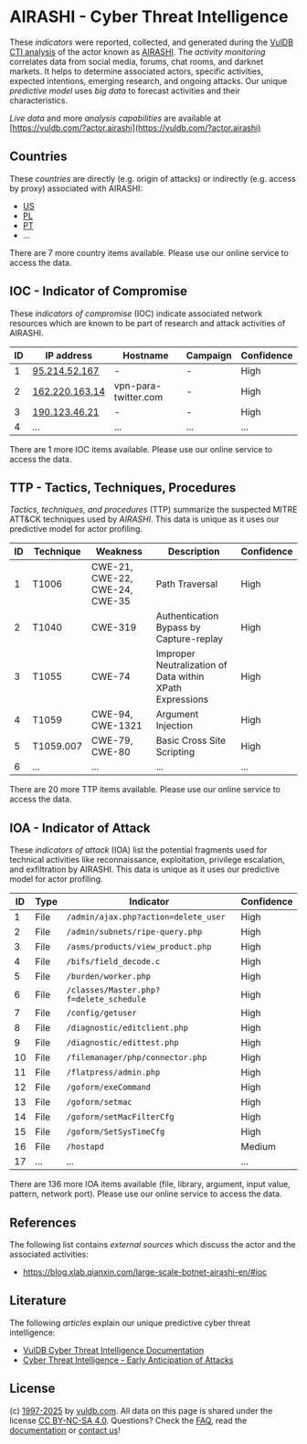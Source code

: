 # AIRASHI - Cyber Threat Intelligence

These _indicators_ were reported, collected, and generated during the [VulDB CTI analysis](https://vuldb.com/?kb.cti) of the actor known as [AIRASHI](https://vuldb.com/?actor.airashi). The _activity monitoring_ correlates data from social media, forums, chat rooms, and darknet markets. It helps to determine associated actors, specific activities, expected intentions, emerging research, and ongoing attacks. Our unique _predictive model_ uses _big data_ to forecast activities and their characteristics.

_Live data_ and more _analysis capabilities_ are available at [https://vuldb.com/?actor.airashi](https://vuldb.com/?actor.airashi)

## Countries

These _countries_ are directly (e.g. origin of attacks) or indirectly (e.g. access by proxy) associated with AIRASHI:

* [US](https://vuldb.com/?country.us)
* [PL](https://vuldb.com/?country.pl)
* [PT](https://vuldb.com/?country.pt)
* ...

There are 7 more country items available. Please use our online service to access the data.

## IOC - Indicator of Compromise

These _indicators of compromise_ (IOC) indicate associated network resources which are known to be part of research and attack activities of AIRASHI.

ID | IP address | Hostname | Campaign | Confidence
-- | ---------- | -------- | -------- | ----------
1 | [95.214.52.167](https://vuldb.com/?ip.95.214.52.167) | - | - | High
2 | [162.220.163.14](https://vuldb.com/?ip.162.220.163.14) | vpn-para-twitter.com | - | High
3 | [190.123.46.21](https://vuldb.com/?ip.190.123.46.21) | - | - | High
4 | ... | ... | ... | ...

There are 1 more IOC items available. Please use our online service to access the data.

## TTP - Tactics, Techniques, Procedures

_Tactics, techniques, and procedures_ (TTP) summarize the suspected MITRE ATT&CK techniques used by _AIRASHI_. This data is unique as it uses our predictive model for actor profiling.

ID | Technique | Weakness | Description | Confidence
-- | --------- | -------- | ----------- | ----------
1 | T1006 | CWE-21, CWE-22, CWE-24, CWE-35 | Path Traversal | High
2 | T1040 | CWE-319 | Authentication Bypass by Capture-replay | High
3 | T1055 | CWE-74 | Improper Neutralization of Data within XPath Expressions | High
4 | T1059 | CWE-94, CWE-1321 | Argument Injection | High
5 | T1059.007 | CWE-79, CWE-80 | Basic Cross Site Scripting | High
6 | ... | ... | ... | ...

There are 20 more TTP items available. Please use our online service to access the data.

## IOA - Indicator of Attack

These _indicators of attack_ (IOA) list the potential fragments used for technical activities like reconnaissance, exploitation, privilege escalation, and exfiltration by AIRASHI. This data is unique as it uses our predictive model for actor profiling.

ID | Type | Indicator | Confidence
-- | ---- | --------- | ----------
1 | File | `/admin/ajax.php?action=delete_user` | High
2 | File | `/admin/subnets/ripe-query.php` | High
3 | File | `/asms/products/view_product.php` | High
4 | File | `/bifs/field_decode.c` | High
5 | File | `/burden/worker.php` | High
6 | File | `/classes/Master.php?f=delete_schedule` | High
7 | File | `/config/getuser` | High
8 | File | `/diagnostic/editclient.php` | High
9 | File | `/diagnostic/edittest.php` | High
10 | File | `/filemanager/php/connector.php` | High
11 | File | `/flatpress/admin.php` | High
12 | File | `/goform/exeCommand` | High
13 | File | `/goform/setmac` | High
14 | File | `/goform/setMacFilterCfg` | High
15 | File | `/goform/SetSysTimeCfg` | High
16 | File | `/hostapd` | Medium
17 | ... | ... | ...

There are 136 more IOA items available (file, library, argument, input value, pattern, network port). Please use our online service to access the data.

## References

The following list contains _external sources_ which discuss the actor and the associated activities:

* https://blog.xlab.qianxin.com/large-scale-botnet-airashi-en/#ioc

## Literature

The following _articles_ explain our unique predictive cyber threat intelligence:

* [VulDB Cyber Threat Intelligence Documentation](https://vuldb.com/?kb.cti)
* [Cyber Threat Intelligence - Early Anticipation of Attacks](https://www.scip.ch/en/?labs.20201022)

## License

(c) [1997-2025](https://vuldb.com/?kb.changelog) by [vuldb.com](https://vuldb.com/?kb.about). All data on this page is shared under the license [CC BY-NC-SA 4.0](https://creativecommons.org/licenses/by-nc-sa/4.0/). Questions? Check the [FAQ](https://vuldb.com/?kb.faq), read the [documentation](https://vuldb.com/?kb) or [contact us](https://vuldb.com/?contact)!

